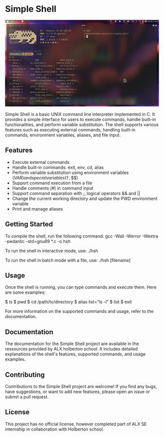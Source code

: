 # Simple Shell

![Simple~shell Screenshot](https://github.com/bazileros/simple_shell/blob/main/assets/Screenshot_20230728_084721.png)

Simple Shell is a basic UNIX command line interpreter implemented in C. It provides a simple interface for users to execute commands, handle built-in functionalities, and perform variable substitution. The shell supports various features such as executing external commands, handling built-in commands, environment variables, aliases, and file input.

## Features

- Execute external commands
- Handle built-in commands: exit, env, cd, alias
- Perform variable substitution using environment variables ($VAR) and special variables ($?, $$)
- Support command execution from a file
- Handle comments (#) in command input
- Support command separation with ;, logical operators && and ||
- Change the current working directory and update the PWD environment variable
- Print and manage aliases

## Getting Started

To compile the shell, run the following command: gcc -Wall -Werror -Wextra -pedantic -std=gnu89 *.c -o hsh



To run the shell in interactive mode, use: ./hsh


To run the shell in batch mode with a file, use: ./hsh [filename]



## Usage

Once the shell is running, you can type commands and execute them. Here are some examples:

$ ls
$ pwd
$ cd /path/to/directory
$ alias list="ls -l"
$ list
$ exit



For more information on the supported commands and usage, refer to the documentation.

## Documentation

The documentation for the Simple Shell project are available in the ressources provided by ALX holberton school. It includes detailed explanations of the shell's features, supported commands, and usage examples.

## Contributing

Contributions to the Simple Shell project are welcome! If you find any bugs, have suggestions, or want to add new features, please open an issue or submit a pull request.

## License

This project has no official license, however completed part of ALX SE internship in collaboration with Holberton school.
